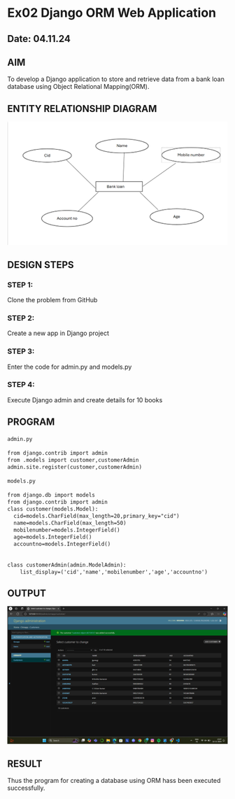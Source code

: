 # Ex02 Django ORM Web Application
## Date: 04.11.24

## AIM
To develop a Django application to store and retrieve data from a bank loan database using Object Relational Mapping(ORM).

## ENTITY RELATIONSHIP DIAGRAM
![alt text](image.png)


## DESIGN STEPS

### STEP 1:
Clone the problem from GitHub

### STEP 2:
Create a new app in Django project

### STEP 3:
Enter the code for admin.py and models.py

### STEP 4:
Execute Django admin and create details for 10 books

## PROGRAM
```
admin.py

from django.contrib import admin
from .models import customer,customerAdmin
admin.site.register(customer,customerAdmin)

models.py

from django.db import models
from django.contrib import admin
class customer(models.Model):
  cid=models.CharField(max_length=20,primary_key="cid")
  name=models.CharField(max_length=50)
  mobilenumber=models.IntegerField()
  age=models.IntegerField()
  accountno=models.IntegerField()


class customerAdmin(admin.ModelAdmin):
    list_display=('cid','name','mobilenumber','age','accountno')

```

## OUTPUT
![alt text](<Screenshot (9).png>)


## RESULT
Thus the program for creating a database using ORM hass been executed successfully.
